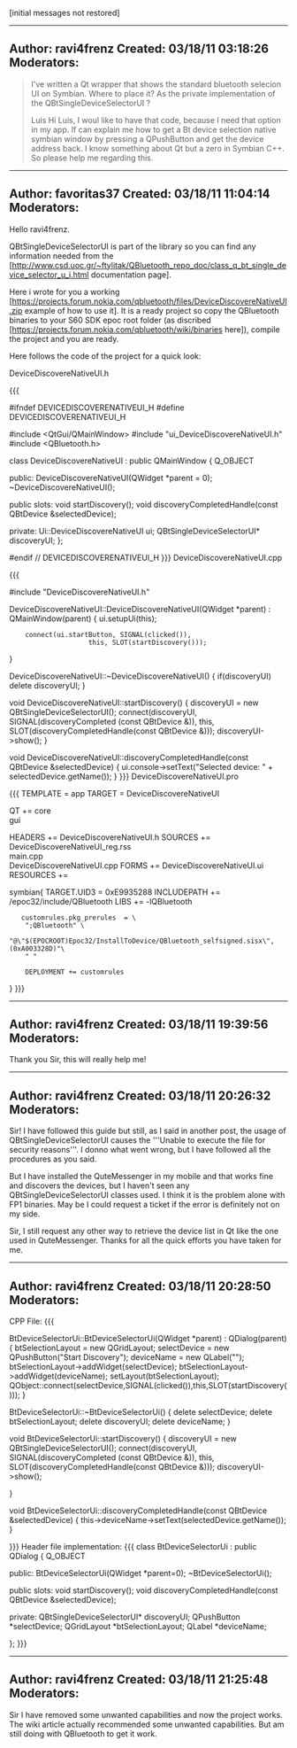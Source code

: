 [initial messages not restored]

----------------------------------------------------------------------------
Author:     ravi4frenz
Created:    03/18/11 03:18:26
Moderators:
----------------------------------------------------------------------------

> I've written a Qt wrapper that shows the standard bluetooth selecion UI on Symbian. Where to place it? As the private implementation of the QBtSingleDeviceSelectorUI ?
>
> Luis
Hi Luis, I woul like to have that code, because I need  that option in my app. If can explain me how to get a Bt device selection native symbian window by pressing a QPushButton and get the device address back. I know something about Qt but a zero in Symbian C++. So please help me regarding this.

----------------------------------------------------------------------------
Author:     favoritas37
Created:    03/18/11 11:04:14
Moderators:
----------------------------------------------------------------------------

Hello ravi4frenz.

QBtSingleDeviceSelectorUI is part of the library so you can find any information needed from the [http://www.csd.uoc.gr/~ftylitak/QBluetooth_repo_doc/class_q_bt_single_device_selector_u_i.html documentation page].

Here i wrote for you a working [https://projects.forum.nokia.com/qbluetooth/files/DeviceDiscovereNativeUI.zip example of how to use it]. It is a ready project so copy the QBluetooth binaries to your S60 SDK epoc root folder (as discribed [https://projects.forum.nokia.com/qbluetooth/wiki/binaries here]), compile the project and you are ready.

Here follows the code of the project for a quick look:

DeviceDiscovereNativeUI.h

{{{

#ifndef DEVICEDISCOVERENATIVEUI_H
#define DEVICEDISCOVERENATIVEUI_H

#include <QtGui/QMainWindow>
#include "ui_DeviceDiscovereNativeUI.h"
#include <QBluetooth.h>

class DeviceDiscovereNativeUI : public QMainWindow
{
    Q_OBJECT

public:
        DeviceDiscovereNativeUI(QWidget *parent = 0);
    ~DeviceDiscovereNativeUI();

public slots:
        void startDiscovery();
        void discoveryCompletedHandle(const QBtDevice &selectedDevice);

private:
    Ui::DeviceDiscovereNativeUI ui;
    QBtSingleDeviceSelectorUI* discoveryUI;
};

#endif // DEVICEDISCOVERENATIVEUI_H
}}}
DeviceDiscovereNativeUI.cpp

{{{

#include "DeviceDiscovereNativeUI.h"

DeviceDiscovereNativeUI::DeviceDiscovereNativeUI(QWidget *parent)
    : QMainWindow(parent)
{
        ui.setupUi(this);

        connect(ui.startButton, SIGNAL(clicked()),
                        this, SLOT(startDiscovery()));
}

DeviceDiscovereNativeUI::~DeviceDiscovereNativeUI()
{
        if(discoveryUI)
                delete discoveryUI;
}

void DeviceDiscovereNativeUI::startDiscovery()
{
        discoveryUI = new QBtSingleDeviceSelectorUI();
        connect(discoveryUI, SIGNAL(discoveryCompleted (const QBtDevice &)),
                        this, SLOT(discoveryCompletedHandle(const QBtDevice &)));
        discoveryUI->show();
}

void DeviceDiscovereNativeUI::discoveryCompletedHandle(const QBtDevice &selectedDevice)
{
        ui.console->setText("Selected device: " + selectedDevice.getName());
}
}}}
DeviceDiscovereNativeUI.pro

{{{
TEMPLATE = app
TARGET = DeviceDiscovereNativeUI

QT        += core \
    gui

HEADERS   += DeviceDiscovereNativeUI.h
SOURCES   += DeviceDiscovereNativeUI_reg.rss \
    main.cpp \
    DeviceDiscovereNativeUI.cpp
FORMS     += DeviceDiscovereNativeUI.ui
RESOURCES +=

symbian{
        TARGET.UID3 = 0xE9935288
       INCLUDEPATH += /epoc32/include/QBluetooth
       LIBS += -lQBluetooth

       customrules.pkg_prerules  = \
        ";QBluetooth" \
        "@\"$(EPOCROOT)Epoc32/InstallToDevice/QBluetooth_selfsigned.sisx\",(0xA003328D)"\
        " "

        DEPLOYMENT += customrules
}
}}}

----------------------------------------------------------------------------
Author:     ravi4frenz
Created:    03/18/11 19:39:56
Moderators:
----------------------------------------------------------------------------

Thank you Sir, this will really help me!

----------------------------------------------------------------------------
Author:     ravi4frenz
Created:    03/18/11 20:26:32
Moderators:
----------------------------------------------------------------------------

Sir! I have followed this guide but still, as I said in another post, the usage of QBtSingleDeviceSelectorUI causes the '''Unable to execute the file for security reasons'''. I donno what went wrong, but I have followed all the procedures as you said.

But I have installed the QuteMessenger in my mobile and that works fine and discovers the devices, but I haven't seen any QBtSingleDeviceSelectorUI classes used. I think it is the problem alone with FP1 binaries. May be I could request a ticket if the error is definitely not on my side.

Sir, I still request any other way to retrieve the device list in Qt like the one used in QuteMessenger. Thanks for all the quick efforts you have taken for me.

----------------------------------------------------------------------------
Author:     ravi4frenz
Created:    03/18/11 20:28:50
Moderators:
----------------------------------------------------------------------------


CPP File:
{{{


BtDeviceSelectorUi::BtDeviceSelectorUi(QWidget *parent) : QDialog(parent)
{
    btSelectionLayout = new QGridLayout;
    selectDevice = new  QPushButton("Start Discovery");
    deviceName = new QLabel("");
    btSelectionLayout->addWidget(selectDevice);
    btSelectionLayout->addWidget(deviceName);
    setLayout(btSelectionLayout);
    QObject::connect(selectDevice,SIGNAL(clicked()),this,SLOT(startDiscovery()));
}

BtDeviceSelectorUi::~BtDeviceSelectorUi()
{
    delete selectDevice;
    delete btSelectionLayout;
    delete discoveryUI;
    delete deviceName;
}

void BtDeviceSelectorUi::startDiscovery()
{
    discoveryUI = new QBtSingleDeviceSelectorUI();
    connect(discoveryUI, SIGNAL(discoveryCompleted (const QBtDevice &)),
                            this, SLOT(discoveryCompletedHandle(const QBtDevice &)));
            discoveryUI->show();

}

void BtDeviceSelectorUi::discoveryCompletedHandle(const QBtDevice &selectedDevice)
{
    this->deviceName->setText(selectedDevice.getName());
}

}}}
Header file implementation:
{{{
class BtDeviceSelectorUi : public QDialog
{
    Q_OBJECT

public:
    BtDeviceSelectorUi(QWidget *parent=0);
    ~BtDeviceSelectorUi();

public slots:
    void startDiscovery();
    void discoveryCompletedHandle(const QBtDevice &selectedDevice);

private:
    QBtSingleDeviceSelectorUI* discoveryUI;
    QPushButton *selectDevice;
    QGridLayout *btSelectionLayout;
    QLabel *deviceName;

};
}}}

----------------------------------------------------------------------------
Author:     ravi4frenz
Created:    03/18/11 21:25:48
Moderators:
----------------------------------------------------------------------------

Sir I have removed some unwanted capabilities and now the project works. The wiki article actually recommended some unwanted capabilities. But am still doing with QBluetooth to get it work.

